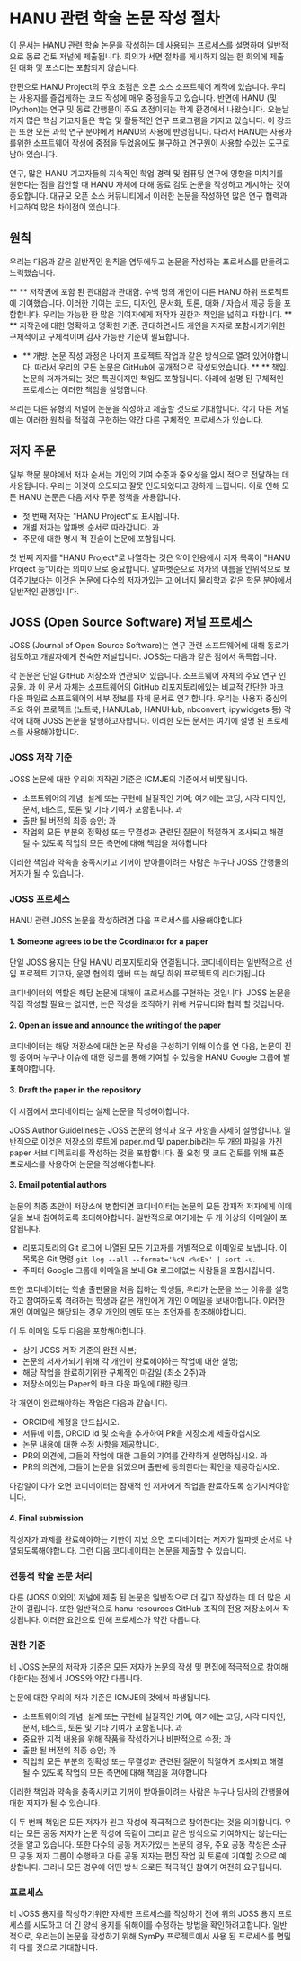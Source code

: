 # HANU 관련 학술 논문 작성 절차

이 문서는 HANU 관련 학술 논문을 작성하는 데 사용되는 프로세스를 설명하며 일반적으로 동료 검토 저널에 제출됩니다. 회의가 서면 절차를 게시하지 않는 한 회의에 제출 된 대화 및 포스터는 포함되지 않습니다.

한편으로 HANU Project의 주요 초점은 오픈 소스 소프트웨어 제작에 있습니다. 우리는 사용자를 즐겁게하는 코드 작성에 매우 중점을두고 있습니다. 반면에 HANU (및 IPython)는 연구 및 동료 간행물이 주요 초점이되는 학계 환경에서 나왔습니다. 오늘날까지 많은 핵심 기고자들은 학업 및 활동적인 연구 프로그램을 가지고 있습니다. 이 강조는 또한 모든 과학 연구 분야에서 HANU의 사용에 반영됩니다. 따라서 HANU는 사용자를위한 소프트웨어 작성에 중점을 두었음에도 불구하고 연구원이 사용할 수있는 도구로 남아 있습니다.

연구, 많은 HANU 기고자들의 지속적인 학업 경력 및 컴퓨팅 연구에 영향을 미치기를 원한다는 점을 감안할 때 HANU 자체에 대해 동료 검토 논문을 작성하고 게시하는 것이 중요합니다. 대규모 오픈 소스 커뮤니티에서 이러한 논문을 작성하면 많은 연구 협력과 비교하여 많은 차이점이 있습니다.

## 원칙
우리는 다음과 같은 일반적인 원칙을 염두에두고 논문을 작성하는 프로세스를 만들려고 노력했습니다.

** ** 저작권에 포함 된 관대함과 관대함. 수백 명의 개인이 다른 HANU 하위 프로젝트에 기여했습니다. 이러한 기여는 코드, 디자인, 문서화, 토론, 대화 / 자습서 제공 등을 포함합니다. 우리는 가능한 한 많은 기여자에게 저작자 권한과 책임을 넓히고 자합니다.
** ** 저작권에 대한 명확하고 명확한 기준. 관대하면서도 개인을 저자로 포함시키기위한 구체적이고 구체적이며 감사 가능한 기준이 필요합니다.
* ** 개방. 논문 작성 과정은 나머지 프로젝트 작업과 같은 방식으로 열려 있어야합니다. 따라서 우리의 모든 논문은 GitHub에 공개적으로 작성되었습니다.
** ** 책임. 논문의 저자가되는 것은 특권이지만 책임도 포함됩니다. 아래에 설명 된 구체적인 프로세스는 이러한 책임을 설명합니다.

우리는 다른 유형의 저널에 논문을 작성하고 제출할 것으로 기대합니다. 각기 다른 저널에는 이러한 원칙을 적절히 구현하는 약간 다른 구체적인 프로세스가 있습니다.

## 저자 주문
일부 학문 분야에서 저자 순서는 개인의 기여 수준과 중요성을 암시 적으로 전달하는 데 사용됩니다. 우리는 이것이 오도되고 잘못 인도되었다고 강하게 느낍니다. 이로 인해 모든 HANU 논문은 다음 저자 주문 정책을 사용합니다.

* 첫 번째 저자는 "HANU Project"로 표시됩니다.
* 개별 저자는 알파벳 순서로 따라갑니다. 과
* 주문에 대한 명시 적 진술이 논문에 포함됩니다.

첫 번째 저자를 "HANU Project"로 나열하는 것은 약어 인용에서 저자 목록이 "HANU Project 등"이라는 의미이므로 중요합니다. 알파벳순으로 저자의 이름을 인위적으로 보여주기보다는 이것은 논문에 다수의 저자가있는 고 에너지 물리학과 같은 학문 분야에서 일반적인 관행입니다.

## JOSS (Open Source Software) 저널 프로세스
JOSS (Journal of Open Source Software)는 연구 관련 소프트웨어에 대해 동료가 검토하고 개발자에게 친숙한 저널입니다. JOSS는 다음과 같은 점에서 독특합니다.

각 논문은 단일 GitHub 저장소와 연관되어 있습니다.
소프트웨어 자체의 주요 연구 인공물. 과
이 문서 자체는 소프트웨어의 GitHub 리포지토리에있는 비교적 간단한 마크 다운 파일로 소프트웨어의 세부 정보를 자체 문서로 연기합니다.
우리는 사용자 중심의 주요 하위 프로젝트 (노트북, HANULab, HANUHub, nbconvert, ipywidgets 등) 각각에 대해 JOSS 논문을 발행하고자합니다. 이러한 모든 문서는 여기에 설명 된 프로세스를 사용해야합니다.

### JOSS 저작 기준

JOSS 논문에 대한 우리의 저작권 기준은 ICMJE의 기준에서 비롯됩니다.

* 소프트웨어의 개념, 설계 또는 구현에 실질적인 기여; 여기에는 코딩, 시각 디자인, 문서, 테스트, 토론 및 기타 기여가 포함됩니다. 과
* 출판 될 버전의 최종 승인; 과
* 작업의 모든 부분의 정확성 또는 무결성과 관련된 질문이 적절하게 조사되고 해결 될 수 있도록 작업의 모든 측면에 대해 책임을 져야합니다.

이러한 책임과 약속을 충족시키고 기꺼이 받아들이려는 사람은 누구나 JOSS 간행물의 저자가 될 수 있습니다.

### JOSS 프로세스

HANU 관련 JOSS 논문을 작성하려면 다음 프로세스를 사용해야합니다.

#### 1. Someone agrees to be the Coordinator for a paper

단일 JOSS 용지는 단일 HANU 리포지토리와 연결됩니다. 코디네이터는 일반적으로 선임 프로젝트 기고자, 운영 협의회 멤버 또는 해당 하위 프로젝트의 리더가됩니다.

코디네이터의 역할은 해당 논문에 대해이 프로세스를 구현하는 것입니다. JOSS 논문을 직접 작성할 필요는 없지만, 논문 작성을 조직하기 위해 커뮤니티와 협력 할 것입니다.

#### 2. Open an issue and announce the writing of the paper

코디네이터는 해당 저장소에 대한 논문 작성을 구성하기 위해 이슈를 연 다음, 논문이 진행 중이며 누구나 이슈에 대한 링크를 통해 기여할 수 있음을 HANU Google 그룹에 발표해야합니다.

#### 3. Draft the paper in the repository

이 시점에서 코디네이터는 실제 논문을 작성해야합니다.

JOSS Author Guidelines는 JOSS 논문의 형식과 요구 사항을 자세히 설명합니다. 일반적으로 이것은 저장소의 루트에 paper.md 및 paper.bib라는 두 개의 파일을 가진 paper 서브 디렉토리를 작성하는 것을 포함합니다. 풀 요청 및 코드 검토를 위해 표준 프로세스를 사용하여 논문을 작성해야합니다.

#### 3. Email potential authors

논문의 최종 초안이 저장소에 병합되면 코디네이터는 논문의 모든 잠재적 저자에게 이메일을 보내 참여하도록 초대해야합니다. 일반적으로 여기에는 두 개 이상의 이메일이 포함됩니다.

* 리포지토리의 Git 로그에 나열된 모든 기고자를 개별적으로 이메일로 보냅니다. 이 목록은 Git 명령 `git log --all --format='%cN
  <%cE>' | sort -u`.
* 주피터 Google 그룹에 이메일을 보내 Git 로그에없는 사람들을 포함시킵니다.

또한 코디네이터는 학술 출판물을 처음 접하는 학생들, 우리가 논문을 쓰는 이유를 설명하고 참여하도록 격려하는 학생과 같은 개인에게 개인 이메일을 보내야합니다. 이러한 개인 이메일은 해당되는 경우 개인의 멘토 또는 조언자를 참조해야합니다.

이 두 이메일 모두 다음을 포함해야합니다.

* 상기 JOSS 저작 기준의 완전 사본;
* 논문의 저자가되기 위해 각 개인이 완료해야하는 작업에 대한 설명;
* 해당 작업을 완료하기위한 구체적인 마감일 (최소 2주)과
* 저장소에있는 Paper의 마크 다운 파일에 대한 링크.

각 개인이 완료해야하는 작업은 다음과 같습니다.

* ORCID에 계정을 만드십시오.
* 서류에 이름, ORCID id 및 소속을 추가하여 PR을 저장소에 제출하십시오.
* 논문 내용에 대한 수정 사항을 제공합니다.
* PR의 의견에, 그들의 작업에 대한 그들의 기여를 간략하게 설명하십시오. 과
* PR의 의견에, 그들이 논문을 읽었으며 출판에 동의한다는 확인을 제공하십시오.

마감일이 다가 오면 코디네이터는 잠재적 인 저자에게 작업을 완료하도록 상기시켜야합니다.

#### 4. Final submission

작성자가 과제를 완료해야하는 기한이 지났 으면 코디네이터는 저자가 알파벳 순서로 나열되도록해야합니다. 그런 다음 코디네이터는 논문을 제출할 수 있습니다.

### 전통적 학술 논문 처리

다른 (JOSS 이외의) 저널에 제출 된 논문은 일반적으로 더 길고 작성하는 데 더 많은 시간이 걸립니다. 또한 일반적으로 hanu-resources GitHub 조직의 전용 저장소에서 작성됩니다. 이러한 요인으로 인해 프로세스가 약간 다릅니다.

### 권한 기준

비 JOSS 논문의 저작자 기준은 모든 저자가 논문의 작성 및 편집에 적극적으로 참여해야한다는 점에서 JOSS와 약간 다릅니다.

논문에 대한 우리의 저자 기준은 ICMJE의 것에서 파생됩니다.

* 소프트웨어의 개념, 설계 또는 구현에 실질적인 기여; 여기에는 코딩, 시각 디자인, 문서, 테스트, 토론 및 기타 기여가 포함됩니다. 과
* 중요한 지적 내용을 위해 작품을 작성하거나 비판적으로 수정; 과
* 출판 될 버전의 최종 승인; 과
* 작업의 모든 부분의 정확성 또는 무결성과 관련된 질문이 적절하게 조사되고 해결 될 수 있도록 작업의 모든 측면에 대해 책임을 져야합니다.

이러한 책임과 약속을 충족시키고 기꺼이 받아들이려는 사람은 누구나 당사의 간행물에 대한 저자가 될 수 있습니다.

이 두 번째 책임은 모든 저자가 원고 작성에 적극적으로 참여한다는 것을 의미합니다. 우리는 모든 공동 저자가 논문 작성에 똑같이 그리고 같은 방식으로 기여하지는 않는다는 것을 알고 있습니다. 또한 다수의 공동 저자가있는 논문의 경우, 주요 공동 작성은 소규모 공동 저자 그룹이 수행하고 다른 공동 저자는 편집 작업 및 토론에 기여할 것으로 예상합니다. 그러나 모든 경우에 어떤 방식 으로든 적극적인 참여가 여전히 요구됩니다.

### 프로세스

비 JOSS 용지를 작성하기위한 자세한 프로세스를 작성하기 전에 위의 JOSS 용지 프로세스를 시도하고 더 긴 양식 용지를 위해이를 수정하는 방법을 확인하려고합니다. 일반적으로, 우리는이 논문을 작성하기 위해 SymPy 프로젝트에서 사용 된 프로세스를 면밀히 따를 것으로 기대합니다.
